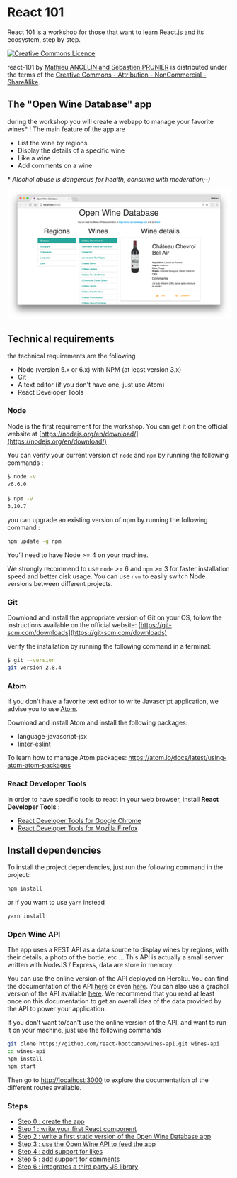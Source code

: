 # React 101

React 101 is a workshop for those that want to learn React.js and its ecosystem, step by step.

<a rel="license" href="http://creativecommons.org/licenses/by-nc-sa/4.0/"><img alt="Creative Commons Licence" style="border-width:0" src="https://i.creativecommons.org/l/by-nc-sa/4.0/88x31.png" /></a>

<span xmlns:dct="http://purl.org/dc/terms/" property="dct:title">react-101</span> by <a xmlns:cc="http://creativecommons.org/ns#" href="https://github.com/react-bootcamp/react-101" property="cc:attributionName" rel="cc:attributionURL">Mathieu ANCELIN and Sébastien PRUNIER</a> is distributed under the terms of the <a rel="license" href="http://creativecommons.org/licenses/by-nc-sa/4.0/">Creative Commons - Attribution - NonCommercial - ShareAlike</a>.

## The "Open Wine Database" app

during the workshop you will create a webapp to manage your favorite wines* !
The main feature of the app are

* List the wine by regions
* Display the details of a specific wine
* Like a wine
* Add comments on a wine

\* *Alcohol abuse is dangerous for health, consume with moderation;-)*

<img
src='https://github.com/react-bootcamp/react-bootcamp.github.io/raw/master/img/wine-app.png' width='800' alt='First run'>

## Technical requirements

the technical requirements are the following

* Node (version 5.x or 6.x) with NPM (at least version 3.x)
* Git
* A text editor (if you don't have one, just use Atom)
* React Developer Tools

### Node

Node is the first requirement for the workshop. You can get it on the official website at [https://nodejs.org/en/download/](https://nodejs.org/en/download/)

You can verify your current version of `node` and `npm` by running the following commands :

```sh
$ node -v
v6.6.0

$ npm -v
3.10.7
```

you can upgrade an existing version of npm by running the following command :

```sh
npm update -g npm
```

You’ll need to have Node >= 4 on your machine.

We strongly recommend to use `node` >= 6 and `npm` >= 3 for faster installation speed and better disk usage. You can use `nvm` to easily switch Node versions between different projects.

### Git

Download and install the appropriate version of Git on your OS, follow the instructions available on the official website: [https://git-scm.com/downloads](https://git-scm.com/downloads)

Verify the installation by running the following command in a terminal:

```sh
$ git --version
git version 2.8.4
```

### Atom

If you don't have a favorite text editor to write Javascript application, we advise you to use [Atom](https://atom.io).

Download and install Atom and install the following packages:

* language-javascript-jsx
* linter-eslint

To learn how to manage Atom packages:
 https://atom.io/docs/latest/using-atom-atom-packages

### React Developer Tools

In order to have specific tools to react in your web browser, install **React Developer Tools** :

* [React Developer Tools for Google Chrome](https://chrome.google.com/webstore/detail/react-developer-tools/fmkadmapgofadopljbjfkapdkoienihi)
* [React Developer Tools for Mozilla Firefox](https://addons.mozilla.org/fr/firefox/addon/react-devtools/)

## Install dependencies

To install the project dependencies, just run the following command in the project:

```sh
npm install
```

or if you want to use `yarn` instead

```sh
yarn install
```

### Open Wine API

The app uses a REST API as a data source to display wines by regions, with their details, a photo of the bottle, etc ... This API is actually a small server written with NodeJS / Express, data are store in memory.

You can use the online version of the API deployed on Heroku. You can find the documentation of the API [here](https://wines-api.herokuapp.com/) or even [here](http://petstore.swagger.io/?url=https://react-bootcamp.github.io/react-wines/swagger.json). You can also use a graphql version of the API available [here](https://wines-api-graphql.herokuapp.com/graphql). We recommend that you read at least once on this documentation to get an overall idea of ​​the data provided by the API to power your application.

If you don't want to/can't use the online version of the API, and want to run it on your machine, just use the following commands

```sh
git clone https://github.com/react-bootcamp/wines-api.git wines-api
cd wines-api
npm install
npm start
```

Then go to [http://localhost:3000](http://localhost:3000) to explore the documentation of the different routes available.

### Steps

* [Step 0 : create the app](./instructions/0-create-the-app.md)
* [Step 1 : write your first React component](1-your-first-component.md)
* [Step 2 : write a first static version of the Open Wine Database app](2-the-wine-app.md)
* [Step 3 : use the Open Wine API to feed the app](3-connect-with-the-wine-api.md)
* [Step 4 : add support for likes](4-handle-likes.md)
* [Step 5 : add support for comments](5-handle-comments.md)
* [Step 6 : integrates a third party JS library](6-integrate-with-third-party-apis.md)
